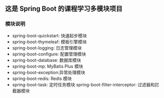 ## 这是 Spring Boot 的课程学习多模块项目
### 模块说明
- spring-boot-quickstart: 快速起步模块
- spring-boot-thymeleaf: 模板引擎模块
- spring-boot-logging: 日志管理模块
- spring-boot-configure: 配置管理模块
- spring-boot-database: 数据库模块
- spring-boot-mp: MyBatis Plus 模块
- spring-boot-exception:异常处理模块
- spring-boot-redis: Redis 模块
- spring-boot-task: 定时任务模块
  spring-boot-filter-interceptor: 过滤器和拦截器模块
